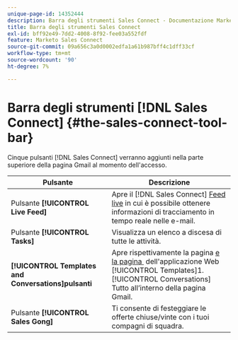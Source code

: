 ```yaml
---
unique-page-id: 14352444
description: Barra degli strumenti Sales Connect - Documentazione Marketo - Documentazione del prodotto
title: Barra degli strumenti Sales Connect
exl-id: bff92e49-7dd2-4008-8f92-fee03a552fdf
feature: Marketo Sales Connect
source-git-commit: 09a656c3a0d0002edfa1a61b987bff4c1dff33cf
workflow-type: tm+mt
source-wordcount: '90'
ht-degree: 7%

---
```


# Barra degli strumenti [!DNL Sales Connect] {#the-sales-connect-tool-bar}

Cinque pulsanti [!DNL Sales Connect] verranno aggiunti nella parte superiore della pagina Gmail al momento dell&#39;accesso.

| Pulsante | Descrizione |
|---|---|
| Pulsante **[!UICONTROL Live Feed]** | Apre il [!DNL Sales Connect] [Feed live](https://toutapp.com/next#live) in cui è possibile ottenere informazioni di tracciamento in tempo reale nelle e-mail. |
| Pulsante **[!UICONTROL Tasks]** | Visualizza un elenco a discesa di tutte le attività. |
| **[!UICONTROL Templates and Conversations]pulsanti** | Apre rispettivamente la pagina [&#x200B; e la pagina &#x200B;](https://toutapp.com/login) dell&#39;applicazione Web [!UICONTROL Templates]1. [!UICONTROL Conversations] Tutto all’interno della pagina Gmail. |
| Pulsante **[!UICONTROL Sales Gong]** | Ti consente di festeggiare le offerte chiuse/vinte con i tuoi compagni di squadra. |
